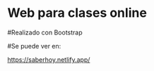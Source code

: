 # Web para clases online

#Realizado con Bootstrap

#Se puede ver en:

https://saberhoy.netlify.app/
